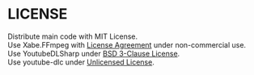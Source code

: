 # LICENSE

Distribute main code with MIT License.\
Use Xabe.FFmpeg with [License Agreement](https://ffmpeg.xabe.net/license.html) under non-commercial use.\
Use YoutubeDLSharp under [BSD 3-Clause License](https://github.com/Bluegrams/YoutubeDLSharp/blob/master/LICENSE.txt).\
Use youtube-dlc under [Unlicensed License](https://github.com/blackjack4494/yt-dlc/blob/master/LICENSE).
